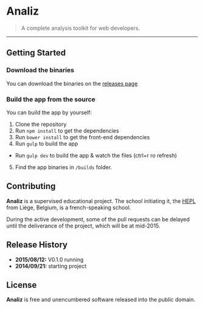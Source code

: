 # Analiz

> A complete analysis toolkit for web developers.

* * *

## Getting Started

### Download the binaries

You can download the binaries on the [releases page](https://github.com/analiz-app/analiz/releases)

### Build the app from the source

You can build the app by yourself:

1. Clone the repository
2. Run `npm install` to get the dependencies
3. Run `bower install` to get the front-end dependencies
4. Run `gulp` to build the app
  - Run `gulp dev` to build the app & watch the files (ctrl+r ro refresh)
5. Find the app binaries in `/builds` folder.

## Contributing

**Analiz** is a supervised educational project. The school initiating it, the [HEPL](http://www.provincedeliege.be/hauteecole) from Liège, Belgium, is a french-speaking school.

During the active development, some of the pull requests can be delayed until the deliverance of the project, which will be at mid-2015.

## Release History
* **2015/08/12:** V0.1.0 running
* **2014/09/21:** starting project

## License

**Analiz** is free and unencumbered software released into the public domain.

